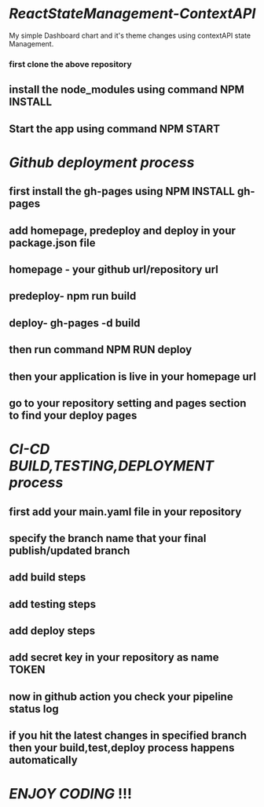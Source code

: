 # _ReactStateManagement-ContextAPI_
 My simple Dashboard chart and it's theme changes using contextAPI state Management.

### first clone the above repository
## install the node_modules using command NPM INSTALL

## Start the app using command NPM START

# _Github deployment process_

## first install the gh-pages using NPM INSTALL gh-pages
## add homepage, predeploy and deploy in your package.json file
## homepage - your github url/repository url
## predeploy- npm run build
## deploy- gh-pages -d build
## then run command NPM RUN deploy
## then your application is live in your homepage url 
## go to your repository setting and pages section to find your deploy pages

# _CI-CD BUILD,TESTING,DEPLOYMENT process_

## first add your main.yaml file in your repository
## specify the branch name that your final publish/updated branch
## add build steps
## add testing steps
## add deploy steps
## add secret key in your repository as name TOKEN
## now in github action you check your pipeline status log
## if you hit the latest changes in specified branch then your build,test,deploy process happens automatically

# _ENJOY CODING_ !!!













